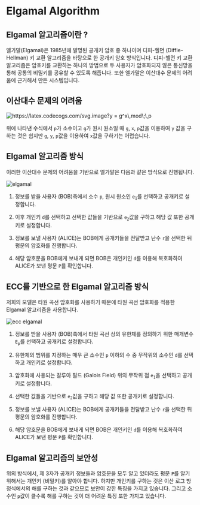 # Elgamal Algorithm

## Elgamal 알고리즘이란 ?

엘가말(Elgamal)은 1985년에 발명된 공개키 암호 중 하나이며 디피-헬먼 (Diffie-Hellman) 키 교환 알고리즘을 바탕으로 한 공개키 암호 방식입니다. 디피-헬먼 키 교환 알고리즘은 암호키를 교환하는 하나의 방법으로 두 사용자가 암호화되지 않은 통신망을 통해 공통의 비밀키를 공유할 수 있도록 해줍니다. 또한 엘가말은 이산대수 문제의 어려움에 근거해서 만든 시스템입니다.

## 이산대수 문제의 어려움

<img src="https://latex.codecogs.com/svg.image?y&space;=&space;g^x\,mod\;\,p" title="https://latex.codecogs.com/svg.image?y = g^x\,mod\;\,p" />

위에 나타낸 수식에서 `p`가 소수이고 `g`가 원시 원소일 때 `g`, `x`, `p`값을 이용하여 `y` 값을 구하는 것은 쉽지만 `g`, `y`, `p`값을 이용하여 `x`값을 구하기는 어렵습니다.

## Elgamal 알고리즘 방식

이러한 이산대수 문제의 어려움을 기반으로 엘가말은 다음과 같은 방식으로 진행됩니다.

![elgamal](https://user-images.githubusercontent.com/28584213/130356448-922537e5-fd90-464a-b022-ce16046bb880.png)

1. 정보를 받을 사용자 (BOB)측에서 소수 `p`, 원시 원소인 `e`<sub>`1`</sub>를 선택하고 공개키로 설정합니다.

2. 이후 개인키 `d`를 선택하고 선택한 값들을 기반으로 `e`<sub>`2`</sub>값을 구하고 해당 값 또한 공개키로 설정합니다.

3. 정보를 보낼 사용자 (ALICE)는 BOB에게 공개키들을 전달받고 난수 `r`을 선택한 뒤 평문의 암호화를 진행합니다.

4. 해당 암호문을 BOB에게 보내게 되면 BOB은 개인키인 `d`를 이용해 복호화하여 ALICE가 보낸 평문 `P`를 확인합니다.

## ECC를 기반으로 한 Elgamal 알고리즘 방식

저희의 모델은 타원 곡선 암호화를 사용하기 때문에 타원 곡선 암호화를 적용한 Elgamal 알고리즘을 사용합니다.

![ecc elgamal](https://user-images.githubusercontent.com/28584213/130356446-29d75a81-ad36-4174-a268-a2fc691dc4e8.png)

1. 정보를 받을 사용자 (BOB)측에서 타원 곡선 상의 유한체를 정의하기 위한 매개변수 `E`<sub>`p`</sub>를 선택하고 공개키로 설정합니다.

2. 유한체의 범위를 지정하는 매우 큰 소수인 `p` 이하의 수 중 무작위의 소수인 `d`를 선택하고 개인키로 설정합니다.

3. 암호화에 사용되는 갈루아 필드 (Galois Field) 위의 무작위 점 `e`<sub>`1`</sub>을 선택하고 공개키로 설정합니다.

4. 선택한 값들을 기반으로 `e`<sub>`2`</sub>값을 구하고 해당 값 또한 공개키로 설정합니다.

5. 정보를 보낼 사용자 (ALICE)는 BOB에게 공개키들을 전달받고 난수 `r`을 선택한 뒤 평문의 암호화를 진행합니다.

6. 해당 암호문을 BOB에게 보내게 되면 BOB은 개인키인 `d`를 이용해 복호화하여 ALICE가 보낸 평문 `P`를 확인합니다.

## Elgamal 알고리즘의 보안성

위의 방식에서, 제 3자가 공개키 정보들과 암호문을 모두 알고 있더라도 평문 `P`를 알기 위해서는 개인키 (비밀키)를 알아야 합니다. 하지만 개인키를 구하는 것은 이산 로그 방정식에서의 해를 구하는 것과 같으므로 보안이 강한 특징을 가지고 있습니다. 그리고 소수인 `p`값이 클수록 해를 구하는 것이 더 어려운 특징 또한 가지고 있습니다.
